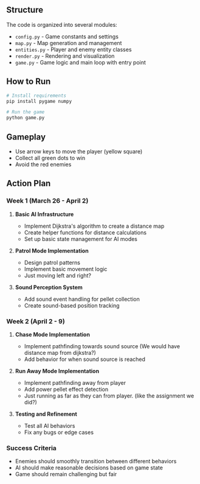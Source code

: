 ## Structure

The code is organized into several modules:

- `config.py` - Game constants and settings
- `map.py` - Map generation and management
- `entities.py` - Player and enemy entity classes
- `render.py` - Rendering and visualization
- `game.py` - Game logic and main loop with entry point

## How to Run
```bash
# Install requirements
pip install pygame numpy

# Run the game
python game.py
```
## Gameplay

- Use arrow keys to move the player (yellow square)
- Collect all green dots to win
- Avoid the red enemies

## Action Plan

### Week 1 (March 26 - April 2)
1. **Basic AI Infrastructure**
   - Implement Dijkstra's algorithm to create a distance map
   - Create helper functions for distance calculations
   - Set up basic state management for AI modes

2. **Patrol Mode Implementation**
   - Design patrol patterns
   - Implement basic movement logic
   - Just moving left and right?

3. **Sound Perception System**
   - Add sound event handling for pellet collection
   - Create sound-based position tracking

### Week 2 (April 2 - 9)
1. **Chase Mode Implementation**
   - Implement pathfinding towards sound source (We would have distance map from dijkstra?)
   - Add behavior for when sound source is reached

2. **Run Away Mode Implementation**
   - Implement pathfinding away from player
   - Add power pellet effect detection
   - Just running as far as they can from player. (like the assignment we did?)

3. **Testing and Refinement**
   - Test all AI behaviors
   - Fix any bugs or edge cases

### Success Criteria
- Enemies should smoothly transition between different behaviors
- AI should make reasonable decisions based on game state
- Game should remain challenging but fair
